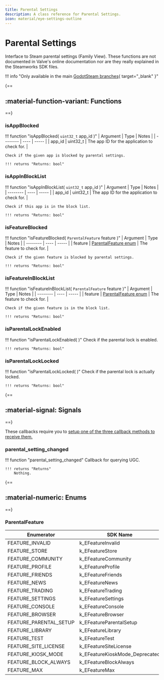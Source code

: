 ```yaml
---
title: Parental Settings
description: A class reference for Parental Settings.
icon: material/eye-settings-outline
---
```


# Parental Settings

Interface to Steam parental settings (Family View).  These functions are not documented in Valve's online documentation nor are they really explained in the Steamworks SDK files.

!!! info "Only available in the main [GodotSteam branches](https://github.com/GodotSteam/GodotSteam){ target="\_blank" }"

{==
## :material-function-variant: Functions
==}

### isAppBlocked

!!! function "isAppBlocked( ```uint32_t``` app_id )"
	| Argument | Type | Notes |
    | -------- | ---- | ----- |
    | app_id | uint32_t | The app ID for the application to check for. |

	Check if the given app is blocked by parental settings.

	!!! returns "Returns: bool"

### isAppInBlockList

!!! function "isAppInBlockList( ```uint32_t``` app_id )"
	| Argument | Type | Notes |
    | -------- | ---- | ----- |
    | app_id | uint32_t | The app ID for the application to check for. |

	Check if this app is in the block list.

	!!! returns "Returns: bool"

### isFeatureBlocked

!!! function "isFeatureBlocked( ```ParentalFeature``` feature )"
	| Argument | Type | Notes |
    | -------- | ---- | ----- |
    | feature | [ParentalFeature enum](#parentalfeature) | The feature to check for. |

	Check if the given feature is blocked by parental settings.

	!!! returns "Returns: bool"

### isFeatureInBlockList

!!! function "isFeatureInBlockList( ```ParentalFeature``` feature )"
	| Argument | Type | Notes |
    | -------- | ---- | ----- |
    | feature | [ParentalFeature enum](#parentalfeature) | The feature to check for. |

	Check if the given feature is in the block list.

	!!! returns "Returns: bool"

### isParentalLockEnabled

!!! function "isParentalLockEnabled( )"
	Check if the parental lock is enabled.

	!!! returns "Returns: bool"

### isParentalLockLocked

!!! function "isParentalLockLocked( )"
	Check if the parental lock is actually locked.

	!!! returns "Returns: bool"

{==
## :material-signal: Signals
==}

These callbacks require you to [setup one of the three callback methods to receive them.](https://godotsteam.com/tutorials/initializing/#callbacks)

### parental_setting_changed

!!! function "parental_setting_changed"
	Callback for querying UGC.

	!!! returns "Returns"
		Nothing.

{==
## :material-numeric: Enums
==}

### ParentalFeature

Enumerator | SDK Name | Value | Notes
---------- | -------- | ----- | -----
FEATURE_INVALID | k_EFeatureInvalid | 0 | -
FEATURE_STORE | k_EFeatureStore | 1 | -
FEATURE_COMMUNITY | k_EFeatureCommunity | 2 | -
FEATURE_PROFILE | k_EFeatureProfile | 3 | -
FEATURE_FRIENDS | k_EFeatureFriends | 4 | -
FEATURE_NEWS | k_EFeatureNews | 5 | -
FEATURE_TRADING | k_EFeatureTrading | 6 | -
FEATURE_SETTINGS | k_EFeatureSettings | 7 | -
FEATURE_CONSOLE | k_EFeatureConsole | 8 | -
FEATURE_BROWSER | k_EFeatureBrowser | 9 | -
FEATURE_PARENTAL_SETUP | k_EFeatureParentalSetup | 10 | -
FEATURE_LIBRARY | k_EFeatureLibrary | 11 | -
FEATURE_TEST | k_EFeatureTest | 12 | -
FEATURE_SITE_LICENSE | k_EFeatureSiteLicense | 13 | -
FEATURE_KIOSK_MODE | k_EFeatureKioskMode_Deprecated | 14 | -
FEATURE_BLOCK_ALWAYS | k_EFeatureBlockAlways | 15 | -
FEATURE_MAX | k_EFeatureMax | - | -
